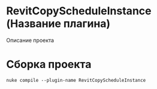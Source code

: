 # RevitCopyScheduleInstance (Название плагина)
Описание проекта 

# Сборка проекта
```
nuke compile --plugin-name RevitCopyScheduleInstance
```